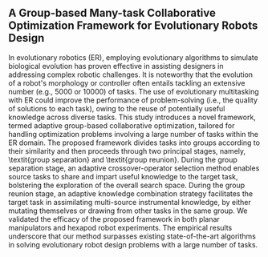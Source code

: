 ## A Group-based Many-task Collaborative Optimization Framework for Evolutionary Robots Design

In evolutionary robotics (ER), employing evolutionary algorithms to simulate biological evolution has proven effective in assisting designers in addressing complex robotic challenges. It is noteworthy that the evolution of a robot's morphology or controller often entails tackling an extensive number (e.g., 5000 or 10000) of tasks. The use of evolutionary multitasking with ER could improve the performance of problem-solving (i.e., the quality of solutions to each task), owing to the reuse of potentially useful knowledge across diverse tasks. This study introduces a novel framework, termed adaptive group-based collaborative optimization, tailored for handling optimization problems involving a large number of tasks within the ER domain. The proposed framework divides tasks into groups according to their similarity and then proceeds through two principal stages, namely, \textit{group separation} and \textit{group reunion}. During the group separation stage, an adaptive crossover-operator selection method enables source tasks to share and impart useful knowledge to the target task, bolstering the exploration of the overall search space. During the group reunion stage, an adaptive knowledge combination strategy facilitates the target task in assimilating multi-source instrumental knowledge, by either mutating themselves or drawing from other tasks in the same group. We validated the efficacy of the proposed framework in both planar manipulators and hexapod robot experiments. The empirical results underscore that our method surpasses existing state-of-the-art algorithms in solving evolutionary robot design problems with a large number of tasks.
